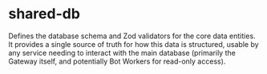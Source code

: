 # shared-db

Defines the database schema and Zod validators for the core data entities. It provides a single source of truth for how this data is structured, usable by any service needing to interact with the main database (primarily the Gateway itself, and potentially Bot Workers for read-only access).
